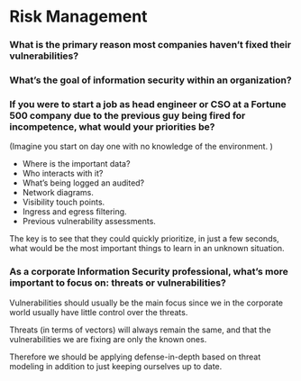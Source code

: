 # Risk Management

### What is the primary reason most companies haven’t fixed their vulnerabilities? 

### What’s the goal of information security within an organization? 

### If you were to start a job as head engineer or CSO at a Fortune 500 company due to the previous guy being fired for incompetence, what would your priorities be? 

(Imagine you start on day one with no knowledge of the environment. )

- Where is the important data? 
- Who interacts with it?
- What’s being logged an audited?
- Network diagrams. 
- Visibility touch points.
- Ingress and egress filtering. 
- Previous vulnerability assessments.

The key is to see that they could quickly prioritize, in just a few seconds, what would be the most important things to learn in an unknown situation. 

### As a corporate Information Security professional, what’s more important to focus on: threats or vulnerabilities? 

Vulnerabilities should usually be the main focus since we in the corporate world usually have little control over the threats. 

Threats (in terms of vectors) will always remain the same, and that the vulnerabilities we are fixing are only the known ones. 

Therefore we should be applying defense-in-depth based on threat modeling in addition to just keeping ourselves up to date. 